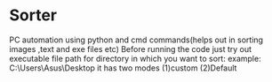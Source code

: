 # Sorter
PC automation using python and cmd commands(helps out in sorting images ,text and exe files etc)
Before running the code just try out executable file
path for directory in which you want to sort: example: C:\Users\Asus\Desktop 
it has two modes (1)custom
                 (2)Default
